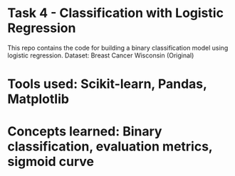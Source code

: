 # Task 4 - Classification with Logistic Regression
This repo contains the code for building a binary classification model using logistic regression.
Dataset: Breast Cancer Wisconsin (Original)

# Tools used: Scikit-learn, Pandas, Matplotlib

# Concepts learned: Binary classification, evaluation metrics, sigmoid curve
